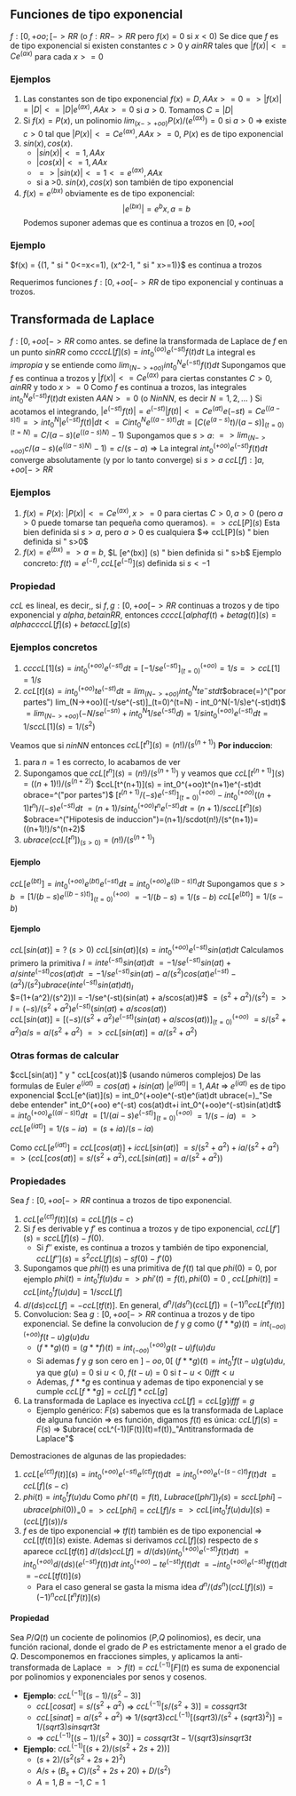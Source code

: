 ## Funciones de tipo exponencial
$f : [0, +oo;[ -> RR$ (o $f: RR->RR$ pero $f(x)=0$ si $x<0$)
Se dice que $f$ es de tipo exponencial si existen constantes $c>0$ y $a in RR$ tales que $|f(x)| <= Ce^(ax)$ para cada $x >=0$

### Ejemplos
1. Las constantes son de tipo exponencial $f(x)=D, AA x>=0 => |f(x)|=|D| <= |D| e^(ax), AAx>=0$   si $a>0$. Tomamos $C=|D|$
2. Si $f(x)=P(x)$, un polinomio $lim_(x->+oo)P(x)/(e^(ax))=0$ si $a>0$ => existe $c>0$ tal que $|P(x)| <=Ce^(ax), AAx>=0$, $P(x)$ es de tipo exponencial
3. $sin(x), cos(x).$ 
	- $|sin(x)| <=1, AAx$ 
	- $|cos(x)| <=1, AAx$ 
	- $=> |sin(x)| <= 1 <= e^(ax), AAx$
	- si a >0. $sin(x), cos(x)$ son también de tipo exponencial
1. $f(x) = e^(bx)$ obviamente es de tipo exponencial: $$|e^(bx)| = e^bx, a = b $$ 
Podemos suponer ademas que es continua a trozos en $[0, +oo[$ 
### Ejemplo
$f(x) = {(1, " si " 0<=x<=1), (x^2-1, " si " x>=1)}$
es continua a trozos

Requerimos funciones $f:[0,+oo[ -> RR$ de tipo exponencial y continuas a trozos.

## Transformada de Laplace
$f: [0, +oo[->RR$ como antes. se define la transformada de Laplace de $f$ en un punto $s in RR$ como $cc ccL[f](s)=int_0^(oo)e^(-st)f(t)dt$ 
La integral es *impropia* y se entiende como $lim_(N->+oo) int_0^Ne^(-st)f(t)dt$ 
Supongamos que $f$ es continua a trozos y $|f(x)| <= Ce^(ax)$ para ciertas constantes $C>0, a in RR$ y todo $x>=0$ 
Como $f$ es continua a trozos, las integrales $int_0^N e^(-st)f(t)dt$ existen $AA N>=0$ (o $N in NN$, es decir $N=1,2,...$ )
Si acotamos el integrando, $|e^(-st)f(t)| = e^(-st) |f(t)| <= Ce^(at)e(-st)=Ce^((a-s)t) => int_0^N |e^(-st)f(t)|dt <= C int_0^Ne^((a-s)t)dt = [C(e^(a-s)t)/(a-s)]_(t=0)^(t=N) = C/(a-s)(e^((a-s)N) -1)$
Supongamos que $s>a$: 
$=> lim_(N->+oo)c/(a-s)(e^((a-s)N)-1) = c/(s-a)$
=> La integral $int_0^(+oo) e^(-st)f(t)dt$ converge absolutamente (y por lo tanto converge) si $s>a$ $ccL[f]: ] a, +oo [  -> RR$ 

### Ejemplos
1. $f(x) = P(x)$: $|P(x)| <= Ce^(ax), x>=0$ para ciertas $C>0, a>0$ (pero $a>0$ puede tomarse tan pequeña como queramos).$=>  ccL[P](s)$ Esta bien definida si $s>a$, pero $a>0$ es cualquiera $=> ccL[P](s) " bien definida si " s>0$
2. $f(x)=e^(bx) => a=b$,  $L [e^(bx)] (s) " bien definida si " s>b$
Ejemplo concreto: $f(t)=e^(-t),  ccL[e^(-t)](s)$ definida si $s< -1$ 

### Propiedad
$ccL$ es lineal, es decir,, si $f,g: [0, +oo[->RR$ continuas a trozos y de tipo exponencial y $alpha, beta in RR$, entonces $cc ccL[alphaf(t)+betag(t)](s)=alphacc ccL[f](s) + beta ccL[g](s)$ 

### Ejemplos concretos
1. $cc ccL[1](s)=int_0^(+oo)e^(-st)dt=[-1/se^(-st)]_(t=0)^(+oo) = 1/s =>  ccL[1] = 1/s$ 
2. $ccL[t](s) = int_0^(+oo)te^(-st) dt = lim_(N->+oo)int_0^Nte^-stdt$$obrace(=)^("por partes") lim_(N->+oo)([-t/se^(-st)]_(t=0)^(t=N) - int_0^N(-1/s)e^(-st)dt)$ $= lim_(N->+oo)(-N/se^(-sn)+int_0^N1/se^(-st)d)$$=1/sint_0^(+oo)e^(-st)dt=1/s ccL[1](s) = 1/(s^2)$

Veamos que si $n in NN$ entonces $ccL[t^n](s)=(n!)/(s^(n+1))$ 
**Por induccion**:
1. para $n=1$ es correcto, lo acabamos de ver
2. Supongamos que $ccL[t^n](s) = (n!)/(s^(n+1))$ y veamos que $ccL[t^(n+1)](s)=((n+1)!)/(s^(n+2))$ $ccL[t^(n+1)](s) = int_0^(+oo)t^(n+1)e^(-st)dt obrace=^("por partes")$ $[t^(n+1)/(-s)e^(-st)]_(t=0)^(+oo) - int_0^(+oo)((n+1)t^n)/(-s)e^(-st)dt$  $=(n+1)/s int_0^(+oo)t^ne^(-st)dt=(n+1)/s ccL[t^n](s)$ $obrace=^("Hipotesis de induccion")=(n+1)/scdot(n!)/(s^(n+1))=((n+1)!)/s^(n+2)$ 
3. $ubrace( ccL[t^n])_(s>0) = (n!)/(s^(n+1))$

#### Ejemplo
$ccL[e^(bt)] = int_0^(+oo)e^(bt)e^(-st)dt=int_0^(+oo)e^((b-s)t)dt$ 
Supongamos que $s>b$ 
$= [1/(b-s)e^((b-s)t)]^(+oo)_(t=0)$
$=-1/(b-s)=1/(s-b)$
$ccL[e^(bt)]=1/(s-b)$

#### Ejemplo
$ccL[sin(at)] = ?$ ($s>0$)
$ccL[sin(at)](s) = int_0^(+oo)e^(-st)sin(at)dt$
Calculamos primero la primitiva
$I = inte^(-st)sin(at)dt$
$=-1/se^(-st)sin(at)+a/s inte^(-st)cos(at)dt$
$= -1/se^(-st)sin(at)-a/(s^2)cos(at)e^(-st)-(a^2)/(s^2) ubrace(inte^(-st)sin(at)dt)_I$  
$=(1+(a^2)/(s^2))I = -1/se^(-st)(sin(at) + a/scos(at))#$
$= (s^2+a^2)/(s^2) => I = (-s)/(s^2+a^2)e^(-st)(sin(at)+a/s cos(at))$  
$ccL[sin(at)] = [(-s)/(s^2+a^2)e^(-st)(sin(at) + a/s cos(at))]_(t=0)^(+oo)$ 
$= s/(s^2+a^2)a/s=a/(s^2+a^2)$ 
$=> ccL[sin(at)]=a/(s^2+a^2)$ 
### Otras formas de calcular
$ccL[sin(at)] " y "  ccL[cos(at)]$ 
(usando números complejos)
De las formulas de Euler
$e^(iat) = cos(at) + isin(at)$ 
$|e^(iat)|=1, AA t$ 
=> $e^(iat)$ es de tipo exponencial
$ccL[e^(iat)](s) = int_0^(+oo)e^(-st)e^(iat)dt ubrace(=)_"Se debe entender" int_0^(+oo) e^(-st) cos(at)dt+i int_0^(+oo)e^(-st)sin(at)dt$ 
$= int_0^(+oo) e^((ai-s)t)dt$
$=[1/(ai-s)e^(-st)]_(t=0)^(+oo)$ 
$=1/(s-ia)$
$=> ccL[e^(iat)]=1/(s-ia)$
$=(s+ia)/(s-ia)$

Como $ccL[e^(iat)] =  ccL[cos(at)] +i ccL[sin(at)]$ 
$=s/(s^2+a^2) + i a/(s^2 + a^2)$
$=> {( ccL[cos(at)]=s/(s^2+a^2),  ccL[sin(at)]=a/(s^2+a^2))}$  
### Propiedades
Sea $f:[0,+oo[->RR$ continua a trozos de tipo exponencial.
1. $ccL[e^(ct)f(t)](s)= ccL[f](s-c)$
2. Si $f$ es derivable y $f'$ es continua a trozos y de tipo exponencial, $ccL[f'](s)=s ccL[f](s)-f(0)$. 
	- Si $f''$ existe, es continua a trozos y también de tipo exponencial, $ccL[f''](s) = s^2  ccL[f](s)-s f(0)-f'(0)$ 
3. Supongamos que $phi(t)$ es una primitiva de $f(t)$ tal que $phi(0)=0$, por ejemplo $phi(t)=int_0^tf(u)du => phi'(t)=f(t), phi(0)=0$ , $ccL[phi(t)]= ccL[int_0^tf(u)du]=1/s  ccL[f]$ 
4. $d/(ds)  ccL[f]=- ccL[tf(t)]$. En general, $d^n/(ds^n)( ccL[f])=(-1)^n ccL[t^nf(t)]$ 
5. Convolucion: Sea $g:[0,+oo[->RR$ continua a trozos y de tipo exponencial. Se define la convolucion de $f$ y $g$ como $(f ** g)(t)=int_(-oo)^(+oo)f(t-u)g(u)du$ 
	- $(f**g)(t)=(g**f)(t)=int_(-oo)^(+oo)g(t-u)f(u)du$ 
	- Si ademas $f$ y $g$ son cero en $]-oo,0[$ $(f**g)(t)=int_0^tf(t-u)g(u)du$, ya que $g(u)=0$ si $u<0$, $f(t-u)=0$ si $t-u<0 iff t<u$
	- Ademas, $f**g$ es continua y ademas de tipo exponencial y se cumple $ccL[f**g]= ccL[f]* ccL[g]$ 
6. La transformada de Laplace es inyectiva $ccL[f]= ccL[g]ifff=g$ 
	- Ejemplo genérico: $F(s)$ sabemos que es la transformada de Laplace de alguna función => es función, digamos $f(t)$ es única: $ccL[f](s)=F(s)$ => $ubrace( ccL^(-1)[F(t)](t)=f(t))_"Antitransformada de Laplace"$ 

Demostraciones de algunas de las propiedades: 
1. $ccL[e^(ct)f(t)](s)=int_0^(+oo)e^(-st)e^(ct)f(t)dt$ $=int_0^(+oo)e^(-(s-c)t)f(t)dt$ $= ccL[f](s-c)$  
3. $phi(t)=int_0^tf(u)du$ Como $phi'(t)=f(t)$, $Lubrace([phi'])_f(s)=s  ccL[phi]-ubrace(phi(0))_=0$$=> ccL[phi]= ccL[f]/s$$=> ccL[int_0^tf(u)du](s)=( ccL[f](s))/s$ 
4.  $f$ es de tipo exponencial => $tf(t)$ también es de tipo exponencial => $ccL[tf(t)](s)$ existe. Ademas si derivamos $ccL[f](s)$ respecto de $s$ aparece $ccL[tf(t)]$ $d/(ds) ccL[f]=d/(ds)(int_0^(+oo)e^(-st) f(t)dt)$ $=int_0^(+oo)d/(ds)(e^(-st)f(t))dt$ $int_0^(+oo)-te^(-st)f(t)dt$ $=-int_0^(+oo)e^(-st)tf(t)dt$ $=- ccL[tf(t)](s)$ 
	- Para el caso general se gasta la misma idea $d^n/(ds^n)( ccL[f](s))=(-1)^n ccL[t^nf(t)](s)$ 

#### Propiedad
Sea $P/Q(t)$ un cociente de polinomios ($P$,$Q$ polinomios), es decir, una función racional, donde el grado de $P$ es estrictamente menor a el grado de $Q$. Descomponemos en fracciones simples, y aplicamos la anti-transformada de Laplace $=>f(t)= ccL^(-1)[F](t)$ es suma de exponencial por polinomios y exponenciales por senos y cosenos.
- **Ejemplo**: $ccL^(-1)[(s-1)/(s^2-3)]$ 
	- $ccL[cosat]=s/(s^2+a^2)$ => $ccL^(-1)[s/(s^2+3)]=cossqrt3t$
	- $ccL[sinat]=a/(s^2+a^2)$ => $1/(sqrt3) ccL^(-1)[(sqrt3)/(s^2+(sqrt3)^2)]=1/(sqrt3)sinsqrt3t$ 
	- => $ccL^(-1)[(s-1)/(s^2+30)]=cossqrt3t-1/(sqrt3)sinsqrt3t$ 
- **Ejemplo**: $ccL^(-1)[(s+2)/(s(s^2+2s+2))]$
	- $(s+2)/(s^2(s^2+2s+2)^2)$
	- $A/s+(B_s+C)/(s^2+2s+20)+D/(s^2)$
	- $A=1,B=-1,C=1$ 
